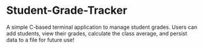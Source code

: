 # Student-Grade-Tracker
A simple C-based terminal application to manage student grades. Users can add students, view their grades, calculate the class average, and persist data to a file for future use!
